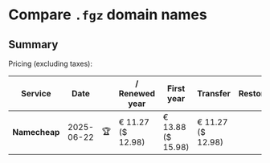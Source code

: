 # Compare `.fgz` domain names

## Summary

Pricing (excluding taxes):

| Service | Date |  | / Renewed year | First year | Transfer | Restoration |
|--|--|--|--|--|--|--|
| **Namecheap** | 2025-06-22 | 🏆 | € 11.27<br>($ 12.98) | € 13.88<br>($ 15.98) | € 11.27<br>($ 12.98) |  |
